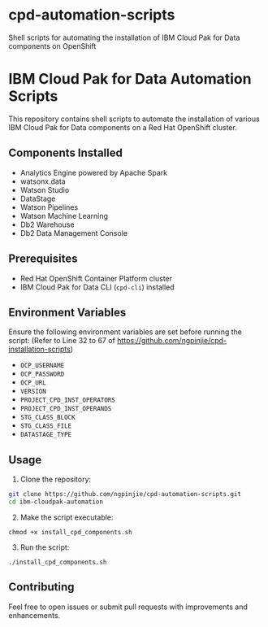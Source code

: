 # cpd-automation-scripts
Shell scripts for automating the installation of IBM Cloud Pak for Data components on OpenShift

# IBM Cloud Pak for Data Automation Scripts

This repository contains shell scripts to automate the installation of various IBM Cloud Pak for Data components on a Red Hat OpenShift cluster.

## Components Installed
- Analytics Engine powered by Apache Spark
- watsonx.data
- Watson Studio
- DataStage
- Watson Pipelines
- Watson Machine Learning
- Db2 Warehouse
- Db2 Data Management Console

## Prerequisites
- Red Hat OpenShift Container Platform cluster
- IBM Cloud Pak for Data CLI (`cpd-cli`) installed

## Environment Variables
Ensure the following environment variables are set before running the script: (Refer to Line 32 to 67 of https://github.com/ngpinjie/cpd-installation-scripts)
- `OCP_USERNAME`
- `OCP_PASSWORD`
- `OCP_URL`
- `VERSION`
- `PROJECT_CPD_INST_OPERATORS`
- `PROJECT_CPD_INST_OPERANDS`
- `STG_CLASS_BLOCK`
- `STG_CLASS_FILE`
- `DATASTAGE_TYPE`

## Usage
1. Clone the repository:
```sh
git clone https://github.com/ngpinjie/cpd-automation-scripts.git
cd ibm-cloudpak-automation
```
   
2. Make the script executable:
```
chmod +x install_cpd_components.sh
```

3. Run the script:
```
./install_cpd_components.sh
```

## Contributing
Feel free to open issues or submit pull requests with improvements and enhancements.
